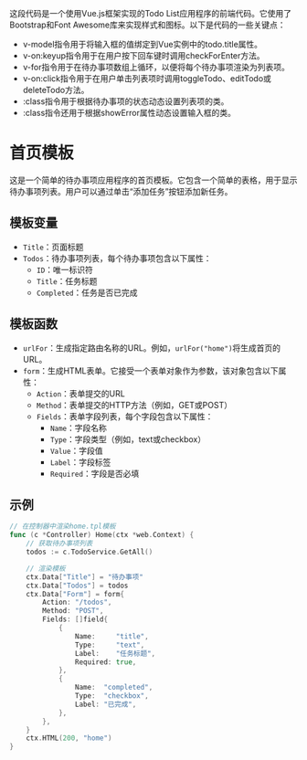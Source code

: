 这段代码是一个使用Vue.js框架实现的Todo List应用程序的前端代码。它使用了Bootstrap和Font Awesome库来实现样式和图标。以下是代码的一些关键点：

- v-model指令用于将输入框的值绑定到Vue实例中的todo.title属性。
- v-on:keyup指令用于在用户按下回车键时调用checkForEnter方法。
- v-for指令用于在待办事项数组上循环，以便将每个待办事项渲染为列表项。
- v-on:click指令用于在用户单击列表项时调用toggleTodo、editTodo或deleteTodo方法。
- :class指令用于根据待办事项的状态动态设置列表项的类。
- :class指令还用于根据showError属性动态设置输入框的类。
# 首页模板

这是一个简单的待办事项应用程序的首页模板。它包含一个简单的表格，用于显示待办事项列表。用户可以通过单击“添加任务”按钮添加新任务。

## 模板变量

- `Title`：页面标题
- `Todos`：待办事项列表，每个待办事项包含以下属性：
    - `ID`：唯一标识符
    - `Title`：任务标题
    - `Completed`：任务是否已完成

## 模板函数

- `urlFor`：生成指定路由名称的URL。例如，`urlFor("home")`将生成首页的URL。
- `form`：生成HTML表单。它接受一个表单对象作为参数，该对象包含以下属性：
    - `Action`：表单提交的URL
    - `Method`：表单提交的HTTP方法（例如，GET或POST）
    - `Fields`：表单字段列表，每个字段包含以下属性：
        - `Name`：字段名称
        - `Type`：字段类型（例如，text或checkbox）
        - `Value`：字段值
        - `Label`：字段标签
        - `Required`：字段是否必填

## 示例

```go
// 在控制器中渲染home.tpl模板
func (c *Controller) Home(ctx *web.Context) {
    // 获取待办事项列表
    todos := c.TodoService.GetAll()

    // 渲染模板
    ctx.Data["Title"] = "待办事项"
    ctx.Data["Todos"] = todos
    ctx.Data["Form"] = form{
        Action: "/todos",
        Method: "POST",
        Fields: []field{
            {
                Name:     "title",
                Type:     "text",
                Label:    "任务标题",
                Required: true,
            },
            {
                Name:  "completed",
                Type:  "checkbox",
                Label: "已完成",
            },
        },
    }
    ctx.HTML(200, "home")
}
